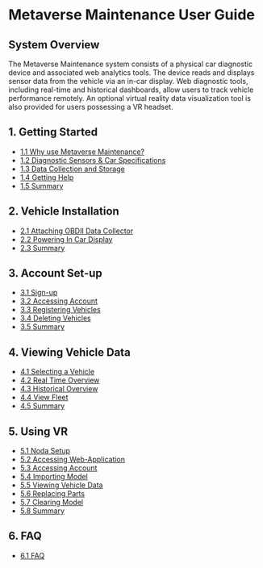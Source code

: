 # Metaverse Maintenance User Guide

## System Overview
The Metaverse Maintenance system consists of a physical car diagnostic device and associated web analytics tools. The device reads and displays sensor data from the vehicle via an in-car display. Web diagnostic tools, including real-time and historical dashboards, allow users to track vehicle performance remotely. An optional virtual reality data visualization tool is also provided for users possessing a VR headset.  

## 1. Getting Started
- [1.1 Why use Metaverse Maintenance?](https://github.com/rlogsdon7/Metaverse-Maintenance/blob/main/UserDocs/Why_Use_Metaverse_Maintenance%3F.md)
- [1.2 Diagnostic Sensors & Car Specifications](https://github.com/rlogsdon7/Metaverse-Maintenance/blob/main/UserDocs/DiagnosticSensorsAndCarSpecifications.md)
- [1.3 Data Collection and Storage](https://github.com/rlogsdon7/Metaverse-Maintenance/blob/main/UserDocs/DataCollectionAndStorage.md)
- [1.4 Getting Help](https://github.com/rlogsdon7/Metaverse-Maintenance/blob/main/UserDocs/gettinghelp.md)
- [1.5 Summary](https://github.com/rlogsdon7/Metaverse-Maintenance/blob/main/UserDocs/GettingStartedSummary.md)

## 2. Vehicle Installation
- [2.1 Attaching OBDII Data Collector]()
- [2.2 Powering In Car Display]()
- [2.3 Summary]()

## 3. Account Set-up
- [3.1 Sign-up](https://github.com/rlogsdon7/Metaverse-Maintenance/blob/main/UserDocs/SignUp.md)
- [3.2 Accessing Account](https://github.com/rlogsdon7/Metaverse-Maintenance/blob/main/UserDocs/AccessingAccount.md)
- [3.3 Registering Vehicles](https://github.com/rlogsdon7/Metaverse-Maintenance/blob/main/UserDocs/RegisteringNewVehichles.md)
- [3.4 Deleting Vehicles](https://github.com/rlogsdon7/Metaverse-Maintenance/blob/main/UserDocs/DeletingVehicles.md)
- [3.5 Summary](https://github.com/rlogsdon7/Metaverse-Maintenance/blob/main/UserDocs/AccountSetupSummary.md)

## 4. Viewing Vehicle Data
- [4.1 Selecting a Vehicle](https://github.com/rlogsdon7/Metaverse-Maintenance/blob/main/UserDocs/SelectVehicle.md)
- [4.2 Real Time Overview](https://github.com/rlogsdon7/Metaverse-Maintenance/blob/main/UserDocs/RealTimeOverview.md)
- [4.3 Historical Overview](https://github.com/rlogsdon7/Metaverse-Maintenance/blob/main/UserDocs/HistoricalOverview.md)
- [4.4 View Fleet](https://github.com/rlogsdon7/Metaverse-Maintenance/blob/main/UserDocs/ViewFleet.md)
- [4.5 Summary](https://github.com/rlogsdon7/Metaverse-Maintenance/blob/main/UserDocs/Viewing%20Vehicle%20Data%20Summary.md)

## 5. Using VR
- [5.1 Noda Setup](https://github.com/rlogsdon7/Metaverse-Maintenance/blob/main/UserDocs/NodaSetup.md)
- [5.2 Accessing Web-Application](https://github.com/rlogsdon7/Metaverse-Maintenance/blob/main/UserDocs/WebBrowser.md)
- [5.3 Accessing Account](https://github.com/rlogsdon7/Metaverse-Maintenance/blob/main/UserDocs/AccessingNodaAccount.md)
- [5.4 Importing Model](https://github.com/rlogsdon7/Metaverse-Maintenance/blob/main/UserDocs/ImportingModel.md)
- [5.5 Viewing Vehicle Data](https://github.com/rlogsdon7/Metaverse-Maintenance/blob/main/UserDocs/ViewingVehiclesNoda.md)
- [5.6 Replacing Parts](https://github.com/rlogsdon7/Metaverse-Maintenance/blob/main/UserDocs/ReplacingParts.md)
- [5.7 Clearing Model](https://github.com/rlogsdon7/Metaverse-Maintenance/blob/main/UserDocs/ClearingModel.md)
- [5.8 Summary](https://github.com/rlogsdon7/Metaverse-Maintenance/tree/main/UserDocs)

## 6. FAQ
- [6.1 FAQ](https://github.com/rlogsdon7/Metaverse-Maintenance/blob/main/UserDocs/FAQ.md)
